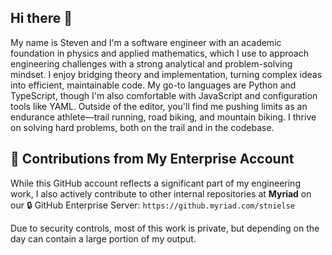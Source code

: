## Hi there 👋

My name is Steven and I'm a software engineer with an academic foundation in physics and applied mathematics, which I use to approach engineering challenges with a strong analytical and problem-solving mindset. I enjoy bridging theory and implementation, turning complex ideas into efficient, maintainable code. My go-to languages are Python and TypeScript, though I'm also comfortable with JavaScript and configuration tools like YAML. Outside of the editor, you'll find me pushing limits as an endurance athlete—trail running, road biking, and mountain biking. I thrive on solving hard problems, both on the trail and in the codebase.

<!--
**stnielse/stnielse** is a ✨ _special_ ✨ repository because its `README.md` (this file) appears on your GitHub profile.

Here are some ideas to get you started:

- 🔭 I’m currently working on ...
- 🌱 I’m currently learning ...
- 👯 I’m looking to collaborate on ...
- 🤔 I’m looking for help with ...
- 💬 Ask me about ...
- 📫 How to reach me: ...
- 😄 Pronouns: ...
- ⚡ Fun fact: ...
-->
## 🔁 Contributions from My Enterprise Account

While this GitHub account reflects a significant part of my engineering work, I also actively contribute to other internal repositories at **Myriad** on our 🔒 GitHub Enterprise Server: `https://github.myriad.com/stnielse`

Due to security controls, most of this work is private, but depending on the day can contain a large portion of my output.

